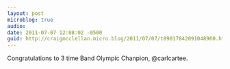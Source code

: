 ```yaml
---
layout: post
microblog: true
audio: 
date: 2011-07-07 12:08:02 -0500
guid: http://craigmcclellan.micro.blog/2011/07/07/t89017842091048960.html
---
```

Congratulations to 3 time Band Olympic Chanpion, @carlcartee.

